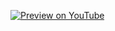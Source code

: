 [![Preview on YouTube](https://img.youtube.com/vi/OxlsusXgxXM/0.jpg)](https://www.youtube.com/watch?v=OxlsusXgxXM "Preview on YouTube")
